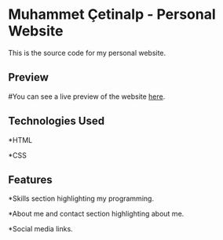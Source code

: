 # Muhammet Çetinalp - Personal Website

This is the source code for my personal website.


## Preview

#You can see a live preview of the website [here](muhammetcetinalp.000.pe).


## Technologies Used

*HTML

*CSS


## Features

*Skills section highlighting my programming.

*About me and contact section highlighting about me.

*Social media links.
